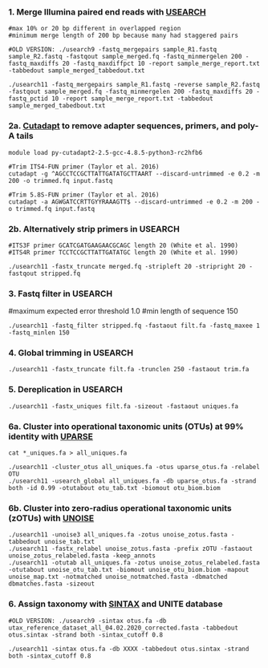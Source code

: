 ### 1. Merge Illumina paired end reads with [USEARCH](https://doi.org/10.1093/bioinformatics/btq461)
```
#max 10% or 20 bp different in overlapped region
#minimum merge length of 200 bp because many had staggered pairs

#OLD VERSION: ./usearch9 -fastq_mergepairs sample_R1.fastq sample_R2.fastq -fastqout sample_merged.fq -fastq_minmergelen 200 -fastq_maxdiffs 20 -fastq_maxdiffpct 10 -report sample_merge_report.txt -tabbedout sample_merged_tabbedout.txt

./usearch11 -fastq_mergepairs sample_R1.fastq -reverse sample_R2.fastq -fastqout sample_merged.fq -fastq_minmergelen 200 -fastq_maxdiffs 20 -fastq_pctid 10 -report sample_merge_report.txt -tabbedout sample_merged_tabedbout.txt
```
### 2a. [Cutadapt](https://doi.org/10-12.10.14806/ej.17.1.200 ) to remove adapter sequences, primers, and poly-A tails
```
module load py-cutadapt2-2.5-gcc-4.8.5-python3-rc2hfb6

#Trim ITS4-FUN primer (Taylor et al. 2016)
cutadapt -g ^AGCCTCCGCTTATTGATATGCTTAART --discard-untrimmed -e 0.2 -m 200 -o trimmed.fq input.fastq

#Trim 5.8S-FUN primer (Taylor et al. 2016)
cutadapt -a AGWGATCCRTTGYYRAAAGTT$ --discard-untrimmed -e 0.2 -m 200 -o trimmed.fq input.fastq
```
### 2b. Alternatively strip primers in USEARCH
```
#ITS3F primer GCATCGATGAAGAACGCAGC length 20 (White et al. 1990)
#ITS4R primer TCCTCCGCTTATTGATATGC length 20 (White et al. 1990)

./usearch11 -fastx_truncate merged.fq -stripleft 20 -stripright 20 -fastqout stripped.fq
```
### 3. Fastq filter in USEARCH
#maximum expected error threshold 1.0
#min length of sequence 150
```
./usearch11 -fastq_filter stripped.fq -fastaout filt.fa -fastq_maxee 1 -fastq_minlen 150
```
### 4. Global trimming in USEARCH
```
./usearch11 -fastx_truncate filt.fa -trunclen 250 -fastaout trim.fa
```
### 5. Dereplication in USEARCH
```
./usearch11 -fastx_uniques filt.fa -sizeout -fastaout uniques.fa
```
### 6a. Cluster into operational taxonomic units (OTUs) at 99% identity with [UPARSE](https://doi.org/10.1038/nmeth.2604)
```
cat *_uniques.fa > all_uniques.fa

./usearch11 -cluster_otus all_uniques.fa -otus uparse_otus.fa -relabel OTU
./usearch11 -usearch_global all_uniques.fa -db uparse_otus.fa -strand both -id 0.99 -otutabout otu_tab.txt -biomout otu_biom.biom
```
### 6b. Cluster into zero-radius operational taxonomic units (zOTUs) with [UNOISE](https://doi.org/10.1101/081257)
```
./usearch11 -unoise3 all_uniques.fa -zotus unoise_zotus.fasta -tabbedout unoise_tab.txt
./usearch11 -fastx_relabel unoise_zotus.fasta -prefix zOTU -fastaout unoise_zotus_relabeled.fasta -keep_annots
./usearch11 -otutab all_uniques.fa -zotus unoise_zotus_relabeled.fasta -otutabout unoise_otu_tab.txt -biomout unoise_otu_biom.biom -mapout unoise_map.txt -notmatched unoise_notmatched.fasta -dbmatched dbmatches.fasta -sizeout
```
### 6. Assign taxonomy with [SINTAX](https://doi.org/10.1101/074161) and UNITE database 
```
#OLD VERSION: ./usearch9 -sintax otus.fa -db utax_reference_dataset_all_04.02.2020_corrected.fasta -tabbedout otus.sintax -strand both -sintax_cutoff 0.8

./usearch11 -sintax otus.fa -db XXXX -tabbedout otus.sintax -strand both -sintax_cutoff 0.8
```
